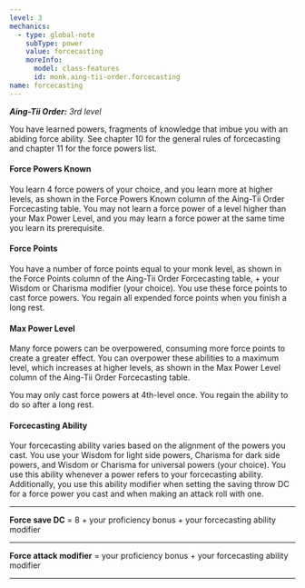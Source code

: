 ```yaml
---
level: 3
mechanics:
  - type: global-note
    subType: power
    value: forcecasting
    moreInfo:
      model: class-features
      id: monk.aing-tii-order.forcecasting
name: forcecasting
---
```

_**Aing-Tii Order:** 3rd level_
You have learned powers, fragments of knowledge that imbue you with an abiding force ability. See chapter 10 for the general rules of forcecasting and chapter 11 for the force powers list.
#### Force Powers Known
You learn 4 force powers of your choice, and you learn more at higher levels, as shown in the Force Powers Known column of the Aing-Tii Order Forcecasting table. You may not learn a force power of a level higher than your Max Power Level, and you may learn a force power at the same time you learn its prerequisite.
#### Force Points
You have a number of force points equal to your monk level, as shown in the Force Points column of the Aing-Tii Order Forcecasting table, + your Wisdom or Charisma modifier (your choice). You use these force points to cast force powers. You regain all expended force points when you finish a long rest.
#### Max Power Level
Many force powers can be overpowered, consuming more force points to create a greater effect. You can overpower these abilities to a maximum level, which increases at higher levels, as shown in the Max Power Level column of the Aing-Tii Order Forcecasting table.
You may only cast force powers at 4th-level once. You regain the ability to do so after a long rest.
#### Forcecasting Ability
Your forcecasting ability varies based on the alignment of the powers you cast. You use your Wisdom for light side powers, Charisma for dark side powers, and Wisdom or Charisma for universal powers (your choice). You use this ability whenever a power refers to your forcecasting ability. Additionally, you use this ability modifier when setting the saving throw DC for a force power you cast and when making an attack roll with one.
___
**Force save DC** = 8 + your proficiency bonus + your forcecasting ability modifier
___
**Force attack modifier** = your proficiency bonus + your forcecasting ability modifier
___